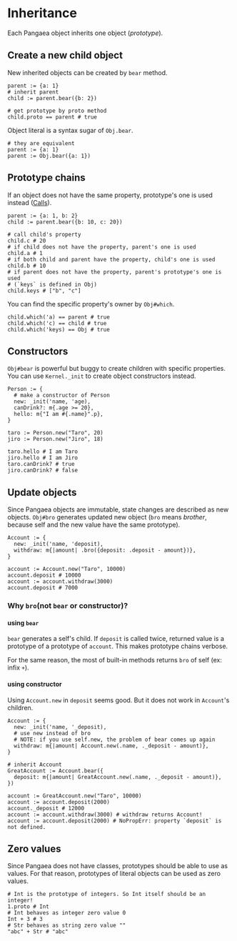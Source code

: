 # Inheritance

Each Pangaea object inherits one object (*prototype*).

## Create a new child object

New inherited objects can be created by `bear` method.

```pangaea
parent := {a: 1}
# inherit parent
child := parent.bear({b: 2})

# get prototype by proto method
child.proto == parent # true
```

Object literal is a syntax sugar of `Obj.bear`.

```pangaea
# they are equivalent
parent := {a: 1}
parent := Obj.bear({a: 1})
```

## Prototype chains

If an object does not have the same property, prototype's one is used instead ([Calls](./calls.md)).

```pangaea
parent := {a: 1, b: 2}
child := parent.bear({b: 10, c: 20})

# call child's property
child.c # 20
# if child does not have the property, parent's one is used
child.a # 1
# if both child and parent have the property, child's one is used
child.b # 10
# if parent does not have the property, parent's prototype's one is used
# (`keys` is defined in Obj)
child.keys # ["b", "c"]
```

You can find the specific property's owner by `Obj#which`.

```pangaea
child.which('a) == parent # true
child.which('c) == child # true
child.which('keys) == Obj # true
```

## Constructors

`Obj#bear` is powerful but buggy to create children with specific properties.
You can use `Kernel._init` to create object constructors instead.

```pangaea
Person := {
  # make a constructor of Person
  new: _init('name, 'age),
  canDrink?: m{.age >= 20},
  hello: m{"I am #{.name}".p},
}

taro := Person.new("Taro", 20)
jiro := Person.new("Jiro", 18)

taro.hello # I am Taro
jiro.hello # I am Jiro
taro.canDrink? # true
jiro.canDrink? # false
```

## Update objects

Since Pangaea objects are immutable, state changes are described as new objects.
`Obj#bro` generates updated new object (`bro` means *brother*, because self and the new value have the same prototype).

```pangaea
Account := {
  new: _init('name, 'deposit),
  withdraw: m{|amount| .bro({deposit: .deposit - amount})},
}

account := Account.new("Taro", 10000)
account.deposit # 10000
account := account.withdraw(3000)
account.deposit # 7000
```

### Why `bro`(not `bear` or constructor)?

#### using `bear`

`bear` generates a self's child. If `deposit` is called twice, returned value is a prototype of a prototype of `account`. This makes prototype chains verbose.

For the same reason, the most of built-in methods returns `bro` of self (ex: infix `+`).

#### using constructor

Using `Account.new` in `deposit` seems good. But it does not work in `Account`'s children.

```pangaea
Account := {
  new: _init('name, '_deposit),
  # use new instead of bro
  # NOTE: if you use self.new, the problem of bear comes up again
  withdraw: m{|amount| Account.new(.name, ._deposit - amount)},
}

# inherit Account
GreatAccount := Account.bear({
  deposit: m{|amount| GreatAccount.new(.name, ._deposit - amount)},
})

account := GreatAccount.new("Taro", 10000)
account := account.deposit(2000)
account._deposit # 12000
account := account.withdraw(3000) # withdraw returns Account!
account := account.deposit(2000) # NoPropErr: property `deposit` is not defined.
```

## Zero values

Since Pangaea does not have classes, prototypes should be able to use as values.
For that reason, prototypes of literal objects can be used as zero values.

```pangaea
# Int is the prototype of integers. So Int itself should be an integer!
1.proto # Int
# Int behaves as integer zero value 0
Int + 3 # 3
# Str behaves as string zero value ""
"abc" + Str # "abc"
```
